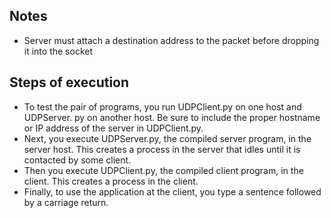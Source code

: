 ## Notes

- Server must attach a destination address to the packet before dropping it into the socket

## Steps of execution
- To test the pair of programs, you run UDPClient.py on one host and UDPServer.
py on another host. Be sure to include the proper hostname or IP address of the server 
in UDPClient.py. 
- Next, you execute UDPServer.py, the compiled server program, in 
the server host. This creates a process in the server that idles until it is contacted by 
some client. 
- Then you execute UDPClient.py, the compiled client program, in the 
client. This creates a process in the client. 
- Finally, to use the application at the client, 
you type a sentence followed by a carriage return.
